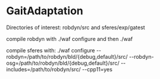 # GaitAdaptation

Directories of interest: robdyn/src and sferes/exp/gatest

compile robdyn with ./waf configure and then ./waf

compile sferes with:
./waf configure --robdyn=/path/to/robdyn/bld/{debug,default}/src/ --robdyn-osg=/path/to/robdyn/bld/{debug,default}/src/ --includes=/path/to/robdyn/src/ --cpp11=yes

